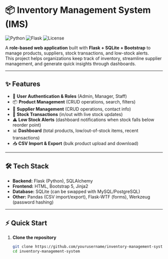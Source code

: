
# 📦 Inventory Management System (IMS)

![Python](https://img.shields.io/badge/Python-3.10+-blue.svg)
![Flask](https://img.shields.io/badge/Flask-2.3-green.svg)
![License](https://img.shields.io/badge/License-MIT-yellow.svg)

A **role-based web application** built with **Flask + SQLite + Bootstrap** to manage products, suppliers, stock transactions, and low-stock alerts.  
This project helps organizations keep track of inventory, streamline supplier management, and generate quick insights through dashboards.  

---

## ✨ Features
- 🔑 **User Authentication & Roles** (Admin, Manager, Staff)  
- 📦 **Product Management** (CRUD operations, search, filters)  
- 🏢 **Supplier Management** (CRUD operations, contact info)  
- 🔄 **Stock Transactions** (in/out with live stock updates)  
- ⚠️ **Low Stock Alerts** (dashboard notifications when stock falls below reorder point)  
- 📊 **Dashboard** (total products, low/out-of-stock items, recent transactions)  
- 📥 **CSV Import & Export** (bulk product upload and download)  

---

## 🛠️ Tech Stack
- **Backend:** Flask (Python), SQLAlchemy  
- **Frontend:** HTML, Bootstrap 5, Jinja2  
- **Database:** SQLite (can be swapped with MySQL/PostgreSQL)  
- **Other:** Pandas (CSV import/export), Flask-WTF (forms), Werkzeug (password hashing)  

---

## ⚡ Quick Start

1. **Clone the repository**
   ```bash
   git clone https://github.com/yourusername/inventory-management-system.git
   cd inventory-management-system
